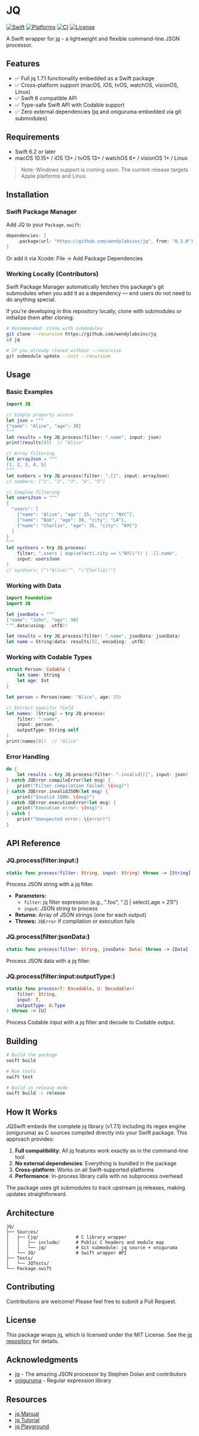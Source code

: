 # JQ

[![Swift](https://img.shields.io/badge/Swift-6.2+-orange.svg)](https://swift.org)
[![Platforms](https://img.shields.io/badge/Platforms-iOS%20|%20macOS%20|%20tvOS%20|%20watchOS%20|%20visionOS%20|%20Linux-blue.svg)](https://swift.org)
[![CI](https://github.com/wendylabsinc/jq/actions/workflows/ci.yml/badge.svg)](https://github.com/wendylabsinc/jq/actions/workflows/ci.yml)
[![License](https://img.shields.io/badge/License-MIT-green.svg)](LICENSE)

A Swift wrapper for [jq](https://jqlang.github.io/jq/) - a lightweight and flexible command-line JSON processor.

## Features

- ✅ Full jq 1.7.1 functionality embedded as a Swift package
- ✅ Cross-platform support (macOS, iOS, tvOS, watchOS, visionOS, Linux)
- ✅ Swift 6 compatible API
- ✅ Type-safe Swift API with Codable support
- ✅ Zero external dependencies (jq and oniguruma embedded via git submodules)

## Requirements

- Swift 6.2 or later
- macOS 10.15+ / iOS 13+ / tvOS 13+ / watchOS 6+ / visionOS 1+ / Linux

> Note: Windows support is coming soon. The current release targets Apple platforms and Linux.

## Installation

### Swift Package Manager

Add JQ to your `Package.swift`:

```swift
dependencies: [
    .package(url: "https://github.com/wendylabsinc/jq", from: "0.3.0")
]
```

Or add it via Xcode: File → Add Package Dependencies

### Working Locally (Contributors)

Swift Package Manager automatically fetches this package's git submodules when you add it as a dependency — end users do not need to do anything special.

If you're developing in this repository locally, clone with submodules or initialize them after cloning:

```bash
# Recommended: clone with submodules
git clone --recursive https://github.com/wendylabsinc/jq
cd jq

# If you already cloned without --recursive
git submodule update --init --recursive
```

## Usage

### Basic Examples

```swift
import JQ

// Simple property access
let json = """
{"name": "Alice", "age": 30}
"""
let results = try JQ.process(filter: ".name", input: json)
print(results[0])  // "Alice"

// Array filtering
let arrayJson = """
[1, 2, 3, 4, 5]
"""
let numbers = try JQ.process(filter: ".[]", input: arrayJson)
// numbers: ["1", "2", "3", "4", "5"]

// Complex filtering
let usersJson = """
{
  "users": [
    {"name": "Alice", "age": 25, "city": "NYC"},
    {"name": "Bob", "age": 30, "city": "LA"},
    {"name": "Charlie", "age": 35, "city": "NYC"}
  ]
}
"""
let nycUsers = try JQ.process(
    filter: ".users | map(select(.city == \"NYC\")) | .[].name",
    input: usersJson
)
// nycUsers: ["\"Alice\"", "\"Charlie\""]
```

### Working with Data

```swift
import Foundation
import JQ

let jsonData = """
{"name": "John", "age": 30}
""".data(using: .utf8)!

let results = try JQ.process(filter: ".name", jsonData: jsonData)
let name = String(data: results[0], encoding: .utf8)
```

### Working with Codable Types

```swift
struct Person: Codable {
    let name: String
    let age: Int
}

let person = Person(name: "Alice", age: 25)

// Extract specific field
let names: [String] = try JQ.process(
    filter: ".name",
    input: person,
    outputType: String.self
)
print(names[0])  // "Alice"
```

### Error Handling

```swift
do {
    let results = try JQ.process(filter: ".invalid[[[", input: json)
} catch JQError.compileError(let msg) {
    print("Filter compilation failed: \(msg)")
} catch JQError.invalidJSON(let msg) {
    print("Invalid JSON: \(msg)")
} catch JQError.executionError(let msg) {
    print("Execution error: \(msg)")
} catch {
    print("Unexpected error: \(error)")
}
```

## API Reference

### JQ.process(filter:input:)

```swift
static func process(filter: String, input: String) throws -> [String]
```

Process JSON string with a jq filter.

- **Parameters:**
  - `filter`: jq filter expression (e.g., ".foo", ".[] | select(.age > 21)")
  - `input`: JSON string to process
- **Returns:** Array of JSON strings (one for each output)
- **Throws:** `JQError` if compilation or execution fails

### JQ.process(filter:jsonData:)

```swift
static func process(filter: String, jsonData: Data) throws -> [Data]
```

Process JSON data with a jq filter.

### JQ.process(filter:input:outputType:)

```swift
static func process<T: Encodable, U: Decodable>(
    filter: String,
    input: T,
    outputType: U.Type
) throws -> [U]
```

Process Codable input with a jq filter and decode to Codable output.

## Building

```bash
# Build the package
swift build

# Run tests
swift test

# Build in release mode
swift build -c release
```

## How It Works

JQSwift embeds the complete jq library (v1.7.1) including its regex engine (oniguruma) as C sources compiled directly into your Swift package. This approach provides:

1. **Full compatibility**: All jq features work exactly as in the command-line tool
2. **No external dependencies**: Everything is bundled in the package
3. **Cross-platform**: Works on all Swift-supported platforms
4. **Performance**: In-process library calls with no subprocess overhead

The package uses git submodules to track upstream jq releases, making updates straightforward.

## Architecture

```
JQ/
├── Sources/
│   ├── Cjq/              # C library wrapper
│   │   ├── include/      # Public C headers and module map
│   │   └── jq/           # Git submodule: jq source + oniguruma
│   └── JQ/               # Swift wrapper API
├── Tests/
│   └── JQTests/
└── Package.swift
```

## Contributing

Contributions are welcome! Please feel free to submit a Pull Request.

## License

This package wraps jq, which is licensed under the MIT License. See the [jq repository](https://github.com/jqlang/jq) for details.

## Acknowledgments

- [jq](https://jqlang.github.io/jq/) - The amazing JSON processor by Stephen Dolan and contributors
- [oniguruma](https://github.com/kkos/oniguruma) - Regular expression library

## Resources

- [jq Manual](https://jqlang.github.io/jq/manual/)
- [jq Tutorial](https://jqlang.github.io/jq/tutorial/)
- [jq Playground](https://jqplay.org/)
